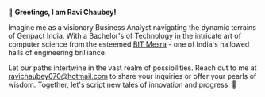 🚀 **Greetings, I am Ravi Chaubey!**

Imagine me as a visionary Business Analyst navigating the dynamic terrains of Genpact India. With a Bachelor's of Technology in the intricate art of computer science from the esteemed [BIT Mesra](https://www.bitmesra.ac.in) - one of India's hallowed halls of engineering brilliance.

Let our paths intertwine in the vast realm of possibilities. Reach out to me at [ravichaubey070@hotmail.com](mailto:ravichaubey070@hotmail.com) to share your inquiries or offer your pearls of wisdom. Together, let's script new tales of innovation and progress. 🌟
